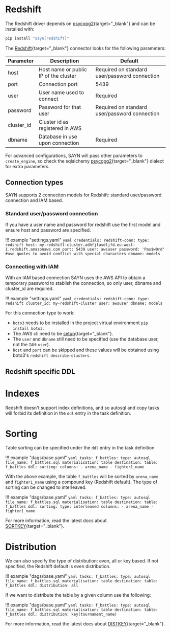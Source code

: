 # Redshift

The Redshift driver depends on [psycopg2](https://www.psycopg.org){target="\_blank"} and can be
installed with:

```bash
pip install "sayn[redshift]"
```

The [Redshift](https://aws.amazon.com/redshift/){target="\_blank"} connector looks for the following parameters:

Parameter  | Description                           | Default
---------  | ------------------------------------- | ---------------------------------------------
host       | Host name or public IP of the cluster | Required on standard user/password connection
port       | Connection port                       | 5439
user       | User name used to connect             | Required
password   | Password for that user                | Required on standard user/password connection
cluster_id | Cluster id as registered in AWS       |
dbname     | Database in use upon connection       | Required

For advanced configurations, SAYN will pass other parameters to `create_engine`, so check the
sqlalchemy [psycopg2](https://docs.sqlalchemy.org/en/13/dialects/postgresql.html#module-sqlalchemy.dialects.postgresql.psycopg2){target="\_blank"}
dialect for extra parameters.

## Connection types

SAYN supports 2 conneciton models for Redshift: standard user/password connection and IAM based.

### Standard user/password connection

If you have a user name and password for redshift use the first model and ensure host and password
are specified.

!!! example "settings.yaml"
    ```yaml
    credentials:
      redshift-conn:
        type: redshift
        host: my-redshift-cluster.adhfjlasdljfd.eu-west-1.redshift.amazonaws.com
        port: 5439
        user: awsuser
        password: 'Pas$w0rd' #use quotes to avoid conflict with special characters
        dbname: models
    ```

### Connecting with IAM

With an IAM based connection SAYN uses the AWS API to obtain a temporary password to stablish the
connection, so only user, dbname and cluster_id are required.

!!! example "settings.yaml"
    ```yaml
    credentials:
      redshift-conn:
        type: redshift
        cluster_id: my-redshift-cluster
        user: awsuser
        dbname: models
    ```

For this connection type to work:

* `boto3` needs to be installed in the project virtual environment `pip install boto3`.
* The AWS cli need to be [setup](https://boto3.amazonaws.com/v1/documentation/api/latest/guide/quickstart.html#configuration){target="\_blank"}.
* The `user` and `dbname` still need to be specified (use the database user, not the `IAM:user`).
* `host` and `port` can be skipped and these values will be obtained using boto3's `redshift describe-clusters`.

## Redshift specific DDL

# Indexes

Redshift doesn't support index definitions, and so autosql and copy tasks will forbid its definition
in the `ddl` entry in the task definition.

# Sorting

Table sorting can be specified under the `ddl` entry in the task definition

!!! example "dags/base.yaml"
    ```yaml
    tasks:
      f_battles:
        type: autosql
        file_name: f_battles.sql
        materialisation: table
        destination:
          table: f_battles
        ddl:
          sorting:
            columns:
              - arena_name
              - fighter1_name
    ```

With the above example, the table `f_battles` will be sorted by `arena_name` and `fighter1_name`
using a compound key (Redshift default). The type of sorting can be changed to interleaved.

!!! example "dags/base.yaml"
    ```yaml
    tasks:
      f_battles:
        type: autosql
        file_name: f_battles.sql
        materialisation: table
        destination:
          table: f_battles
        ddl:
          sorting:
            type: interleaved
            columns:
              - arena_name
              - fighter1_name
    ```

For more information, read the latest docs about [SORTKEY](https://docs.aws.amazon.com/redshift/latest/dg/r_CREATE_TABLE_NEW.html){target="\_blank"}.

# Distribution

We can also specify the type of distribution: even, all or key based. If not specified, the Redshift default is even distribution.

!!! example "dags/base.yaml"
    ```yaml
    tasks:
      f_battles:
        type: autosql
        file_name: f_battles.sql
        materialisation: table
        destination:
          table: f_battles
        ddl:
          distribution: all
    ```

If we want to distribute the table by a given column use the following:

!!! example "dags/base.yaml"
    ```yaml
    tasks:
      f_battles:
        type: autosql
        file_name: f_battles.sql
        materialisation: table
        destination:
          table: f_battles
        ddl:
          distribution: key(tournament_name)
    ```

For more information, read the latest docs about
[DISTKEY](https://docs.aws.amazon.com/redshift/latest/dg/r_CREATE_TABLE_NEW.html){target="\_blank"}.
